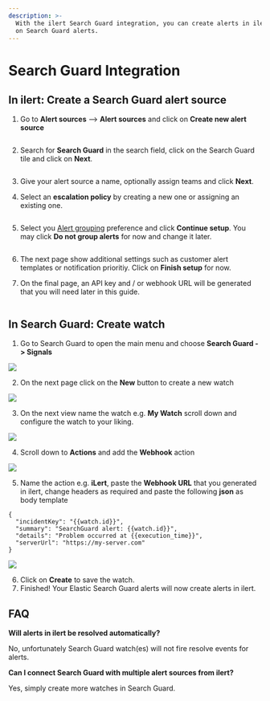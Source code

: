 ```yaml
---
description: >-
  With the ilert Search Guard integration, you can create alerts in ilert based
  on Search Guard alerts.
---
```


# Search Guard Integration

## In ilert: Create a Search Guard alert source <a href="#in-ilert" id="in-ilert"></a>

1.  Go to **Alert sources** --> **Alert sources** and click on **Create new alert source**

    <figure><img src="../../.gitbook/assets/Screenshot 2023-08-28 at 10.21.10.png" alt=""><figcaption></figcaption></figure>
2.  Search for **Search Guard** in the search field, click on the Search Guard tile and click on **Next**.&#x20;

    <figure><img src="../../.gitbook/assets/Screenshot 2023-08-28 at 10.24.23.png" alt=""><figcaption></figcaption></figure>
3. Give your alert source a name, optionally assign teams and click **Next**.
4.  Select an **escalation policy** by creating a new one or assigning an existing one.

    <figure><img src="../../.gitbook/assets/Screenshot 2023-08-28 at 11.37.47.png" alt=""><figcaption></figcaption></figure>
5.  Select you [Alert grouping](../../alerting/alert-sources.md#alert-grouping) preference and click **Continue setup**. You may click **Do not group alerts** for now and change it later.&#x20;

    <figure><img src="../../.gitbook/assets/Screenshot 2023-08-28 at 11.38.24.png" alt=""><figcaption></figcaption></figure>
6. The next page show additional settings such as customer alert templates or notification prioritiy. Click on **Finish setup** for now.
7.  On the final page, an API key and / or webhook URL will be generated that you will need later in this guide.

    <figure><img src="../../.gitbook/assets/Screenshot 2023-08-28 at 11.47.34 (1).png" alt=""><figcaption></figcaption></figure>

## In Search Guard: Create watch <a href="#in-topdesk" id="in-topdesk"></a>

1. Go to Search Guard to open the main menu and choose **Search Guard -> Signals**

![](../../.gitbook/assets/Screenshot_10_02_21__22_49.png)

2. On the next page click on the **New** button to create a new watch

![](../../.gitbook/assets/Screenshot_10_02_21__22_53.png)

3. On the next view name the watch e.g. **My Watch** scroll down and configure the watch to your liking.

![](../../.gitbook/assets/Screenshot_10_02_21__22_56.png)

4. Scroll down to **Actions** and add the **Webhook** action

![](../../.gitbook/assets/Screenshot_10_02_21__23_00.png)

5. Name the action e.g. **iLert**, paste the **Webhook URL** that you generated in ilert, change headers as required and paste the following **json** as body template

```
{
  "incidentKey": "{{watch.id}}",
  "summary": "SearchGuard alert: {{watch.id}}",
  "details": "Problem occurred at {{execution_time}}",
  "serverUrl": "https://my-server.com"
}
```

![](../../.gitbook/assets/Screenshot_10_02_21__23_06.png)

6. Click on **Create** to save the watch.
7. Finished! Your Elastic Search Guard alerts will now create alerts in ilert.

## FAQ <a href="#faq" id="faq"></a>

**Will alerts in ilert be resolved automatically?**

No, unfortunately Search Guard watch(es) will not fire resolve events for alerts.

**Can I connect Search Guard with multiple alert sources from ilert?**

Yes, simply create more watches in Search Guard.
